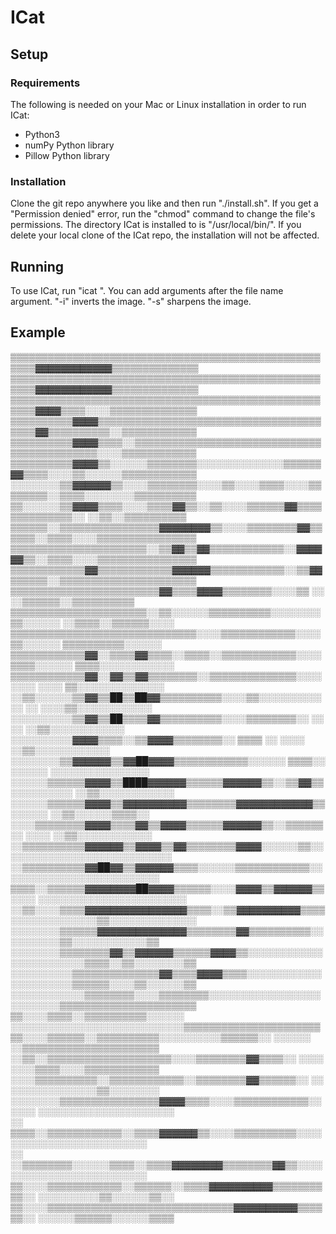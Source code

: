 # ICat
## Setup
### Requirements
The following is needed on your Mac or Linux installation in order to run ICat:
- Python3
- numPy Python library
- Pillow Python library
### Installation
Clone the git repo anywhere you like and then run "./install.sh". If you get a "Permission denied" error, run the "chmod" command to change the file's permissions.
The directory ICat is installed to is "/usr/local/bin/". If you delete your local clone of the ICat repo, the installation will not be affected.
## Running
To use ICat, run "icat <imageFilename>". You can add arguments after the file name argument.
"-i" inverts the image.
"-s" sharpens the image.

## Example
▒▒▒▒▒▒▒▒▒▒▒▒▒▒▒▒▒▒▒▒▒▒▒▒▒▒▒▒▒▒▒▒▒▒▒▒▒▒▒▒▒▒▒▒▒▒▒▒▒▒▒▒▒▒▓▓▓▓▓▓▓▓▓▓▓▓▒▒▒▒▒▒▒▒▒▒▒▒▒▒<br>
▒▒▒▒▒▒▒▒▒▒▒▒▒▒▒▒▒▒▒▒▒▒▒▒▒▒▒▒▒▒▒▒▒▒▒▒▒▒▒▒▒▒▒▒▒▒▒▒▒▒▒▒▒▒▓▓▓▓▓▓▓▓▓▓▓▓▒▒▒▒▒▒▒▒▒▒▒▒▒▒<br>
▒▒▒▒▒▒▒▒▒▒▒▒▒▒▒▒▒▒▒▒▒▒▒▒▒▒▒▒▒▒▒▒▒▒▒▒▒▒▒▒▒▒▒▒▒▒▒▒▒▒▒▒▒▒▓▓▓▓▒▒▒▒░░░░▒▒▒▒▒▒▒▒▒▒▒▒▒▒<br>
▒▒▒▒▒▒▒▒▒▒▓▓▓▓▒▒▒▒▒▒▒▒▒▒▒▒▒▒▒▒▒▒▒▒▒▒▒▒▒▒▒▒▒▒▒▒▒▒▒▒▒▒▒▒▓▓▒▒▒▒▒▒▒▒▒▒░░▒▒▒▒▒▒▒▒▒▒▒▒<br>
▒▒▒▒▒▒▒▒▒▒▓▓▓▓▒▒▒▒░░▒▒▒▒▒▒▒▒▒▒▒▒▒▒▒▒▒▒▒▒▒▒▒▒▒▒▒▒▒▒▒▒▒▒▒▒▒▒▒▒▒▒▒▒░░░░▒▒▒▒▒▒▒▒▒▒▒▒<br>
▒▒▒▒▒▒▒▒▒▒▓▓▓▓▒▒░░░░░░▒▒▒▒▒▒▒▒░░░░░░░░░░░░░░▒▒▒▒▒▒▓▓▒▒▒▒░░░░▒▒░░░░░░▒▒▒▒▒▒▒▒▒▒▒▒<br>
░░░░░░░░▒▒▓▓▓▓▓▓▒▒░░░░▒▒▒▒▒▒▒▒░░░░▒▒░░░░▒▒▒▒░░░░▒▒▒▒▒▒▒▒░░▒▒▒▒░░░░░░░░▒▒▒▒▒▒▒▒▒▒<br>
▒▒░░░░░░▒▒▓▓▓▓▒▒▒▒░░░░▒▒▒▒▓▓▒▒░░▒▒░░░░▒▒▒▒▒▒▓▓▒▒▒▒▒▒▒▒▒▒▒▒▒▒░░  ░░▒▒░░▒▒▒▒▒▒▒▒▒▒<br>
▒▒▒▒▒▒░░▒▒▒▒▒▒▒▒▒▒▒▒▒▒▒▒▓▓▓▓▓▓▓▓▒▒░░░░▒▒▒▒▒▒▒▒▓▓▒▒▒▒▒▒░░▒▒▒▒░░░░▒▒▒▒▒▒▒▒▒▒▒▒▒▒▒▒<br>
▒▒▒▒▒▒▒▒▒▒▒▒▒▒▒▒▒▒▒▒▒▒░░▒▒▓▓▒▒▓▓▒▒▒▒▒▒▒▒▒▒▒▒░░▓▓▓▓▓▓▒▒░░▒▒▒▒░░░░▒▒▒▒▒▒▒▒▒▒▒▒▒▒▒▒<br>
▒▒▒▒▒▒▒▒▒▒▒▒▓▓▒▒▒▒▒▒▒▒▒▒▒▒▓▓▓▓▓▓▒▒▒▒▒▒▒▒▒▒▒▒░░▒▒▓▓▒▒▒▒▒▒░░▒▒▒▒▒▒▒▒▒▒▒▒▒▒▒▒▒▒▒▒▒▒<br>
▒▒▒▒▒▒▒▒▒▒▒▒▒▒▒▒▒▒▒▒▒▒▒▒▓▓▒▒▒▒▓▓▓▓▒▒▒▒▒▒▒▒░░░░▒▒      ░░    ░░▒▒▒▒▒▒░░▒▒▒▒▒▒▒▒▒▒<br>
▒▒▒▒▒▒▒▒▒▒▒▒▒▒▒▒▒▒▒▒▒▒░░▒▒░░░░░░▒▒▒▒▒▒▒▒▒▒░░░░░░░░▒▒░░░░░░    ░░▒▒▒▒░░▒▒▒▒▒▒░░░░<br>
▒▒▒▒▒▒▒▒▒▒▒▒▒▒▒▒▒▒▒▒▒▒▒▒▒▒▒▒▒▒░░░░▒▒▒▒▒▒▒▒▒▒▒▒░░░░▒▒░░░░░░      ▒▒▒▒▒▒▒▒▒▒░░░░░░<br>
▒▒▒▒▒▒▒▒▒▒▒▒▓▓░░▒▒▒▒▓▓▒▒▒▒░░▒▒▒▒░░▒▒▒▒▒▒▒▒▒▒▒▒░░░░▒▒▒▒░░░░░░    ▒▒▒▒░░░░░░░░░░░░<br>
▒▒▒▒▒▒▒▒▒▒▒▒▓▓░░▓▓▒▒▓▓▒▒▒▒▒▒▒▒░░▒▒▒▒▒▒▒▒▒▒▒▒▒▒░░░░░░░░  ░░░░    ▒▒░░░░░░░░░░░░░░<br>
░░▒▒░░░░░░▒▒▓▓▒▒██▒▒██▓▓▒▒▒▒▒▒▒▒▒▒░░░░▒▒░░░░░░░░░░░░    ░░    ░░░░▒▒░░░░░░░░░░░░<br>
░░░░░░░░░░▒▒▓▓▒▒██▒▒▒▒▓▓▒▒▒▒▒▒▒▒▒▒░░░░▒▒▒▒▒▒▒▒░░  ░░    ░░      ░░▒▒░░░░░░░░░░░░<br>
░░░░░░░░░░▓▓▓▓▒▒▒▒░░▒▒▓▓▓▓▒▒▒▒▒▒▒▒░░    ▒▒▒▒      ░░    ░░░░    ░░▒▒░░░░░░░░░░░░<br>
░░░░░░░░▒▒▓▓▓▓▓▓▒▒▓▓██▓▓▓▓▒▒▒▒▒▒▒▒▒▒▒▒░░░░░░  ▒▒▒▒░░  ░░░░░░    ░░░░░░░░░░░░░░░░<br>
░░░░░░▒▒▒▒▒▒▓▓▓▓▒▒████▓▓▓▓▓▓▒▒▒▒▒▒▓▓▓▓▓▓▒▒░░▒▒▓▓▒▒░░░░░░░░░░    ░░▒▒░░░░░░░░░░░░<br>
░░░░░░▒▒▒▒▒▒▓▓▓▓▒▒▓▓▓▓▓▓▓▓▓▓▒▒▒▒▒▒▒▒▓▓▓▓▓▓▓▓▓▓▓▓▒▒░░░░░░        ░░▒▒░░░░░░▒▒▒▒░░<br>
░░░░▒▒▒▒▒▒▒▒▓▓▓▓▒▒▒▒▓▓▒▒▓▓▓▓▒▒▒▒▒▒▓▓▓▓▓▓▒▒░░▒▒▒▒▒▒░░  ░░░░      ░░▒▒░░░░░░░░░░░░<br>
░░▒▒▒▒▒▒▒▒▒▒▓▓▓▓▓▓▒▒▓▓▓▓▒▒▓▓▒▒▒▒▒▒▒▒▓▓▓▓░░░░░░▒▒░░    ░░░░░░░░░░░░░░░░░░░░░░░░░░<br>
░░▒▒▒▒▒▒▒▒▒▒▓▓██▓▓▒▒▓▓▓▓▓▓▒▒▒▒░░░░░░▒▒▒▒▒▒▒▒▒▒▒▒░░      ░░░░░░░░░░░░░░░░░░░░░░░░<br>
▒▒▒▒░░▒▒▒▒▒▒▓▓▓▓▓▓▓▓██▓▓▓▓▒▒▒▒▒▒░░░░▓▓▓▓▒▒▓▓▓▓▓▓▒▒░░░░  ░░░░░░░░░░░░░░░░░░░░░░░░<br>
░░▒▒░░░░▒▒▒▒▓▓▓▓▓▓▓▓▓▓▓▓▓▓▓▓▒▒▒▒░░▒▒▓▓▓▓▓▓▓▓▓▓▒▒▒▒░░░░░░░░░░░░░░▒▒░░░░░░░░░░░░░░<br>
░░░░░░░░▒▒▒▒▒▒▓▓▓▓▓▓▓▓▓▓▓▓▓▓▒▒▒▒▒▒▒▒▓▓▒▒▒▒▒▒▒▒▒▒░░      ░░░░░░░░▒▒░░░░░░░░░░░░▒▒<br>
░░░░░░░░▒▒▒▒▒▒▒▒▓▓▒▒▓▓▓▓▓▓▒▒▒▒▒▒▓▓▓▓▒▒░░░░░░░░░░░░░░░░░░░░░░░░▒▒▒▒░░▒▒░░░░░░░░▒▒<br>
░░░░░░░░░░▒▒▒▒▒▒▒▒▒▒▒▒▒▒▓▓▒▒▒▒▓▓▓▓▒▒▒▒░░░░░░░░░░░░░░░░░░░░░░▒▒▒▒▒▒░░░░▒▒░░░░░░▒▒<br>
░░░░░░░░░░░░▒▒▒▒▒▒▒▒░░░░▒▒▒▒▒▒▒▒░░░░░░░░░░░░░░░░░░░░░░░░░░▒▒▒▒▒▒▒▒▒▒▒▒▒▒▒▒▒▒▒▒▒▒<br>
▒▒░░░░▒▒▒▒░░▒▒▒▒▒▒▒▒▒▒░░░░░░  ░░░░░░░░░░░░░░░░░░░░░░░░░░░░▒▒▒▒▒▒▒▒▒▒▒▒▒▒▒▒▒▒▒▒▒▒<br>
▒▒░░░░▒▒▒▒▒▒░░▒▒▒▒▒▒▒▒▒▒░░░░░░░░░░▒▒▒▒▒▒░░      ░░░░░░  ░░▒▒▒▒▒▒▒▒▒▒▒▒▒▒▒▒▒▒▒▒▒▒<br>
░░▒▒░░▒▒▒▒▒▒▒▒▒▒▒▒▒▒▒▒▒▒▒▒░░░░▒▒▒▒▒▒▒▒▓▓▒▒▒▒░░    ░░░░  ░░░░▒▒▒▒░░░░▒▒▒▒▒▒▒▒▒▒▒▒<br>
  ░░░░▒▒▒▒▒▒▒▒▒▒░░▒▒▒▒▒▒▒▒▒▒▒▒░░▒▒▒▒▒▒▒▒▓▓▒▒▒▒▒▒░░  ░░  ░░░░░░░░░░░░░░▒▒░░░░░░░░<br>
  ░░░░░░░░▒▒▒▒▒▒▒▒▒▒▒▒▒▒▒▒▓▓▓▓▒▒▒▒░░░░▒▒▒▒▒▒▒▒▒▒▒▒░░░░░░  ░░░░░░░░░░░░░░░░░░░░░░<br>
░░  ▒▒▒▒░░▒▒▒▒▒▒▒▒▒▒▒▒░░▒▒▒▒▓▓▓▓▓▓▒▒░░░░▒▒▒▒▒▒▒▒▒▒░░░░    ░░░░░░░░░░░░░░░░░░░░░░<br>
░░  ░░▒▒▒▒▒▒▒▒░░░░░░▒▒▒▒░░▒▒▒▒▓▓▓▓▓▓▓▓▒▒▒▒▒▒▒▒▓▓▒▒░░░░    ░░░░░░░░░░░░░░░░░░░░░░<br>
▒▒░░░░▒▒▒▒▒▒▒▒▒▒▒▒░░▒▒▒▒▒▒░░▒▒▒▒▓▓▓▓▓▓▓▓▓▓▒▒▒▒▒▒▒▒▒▒░░    ░░░░░░░░░░▒▒░░░░░░▒▒░░<br>
▒▒░░░░▒▒▒▒▒▒▒▒▒▒▒▒▒▒▒▒▒▒▒▒▒▒▒▒▒▒▒▒▒▒▓▓▓▓▓▓▓▓▓▓▒▒▒▒▒▒░░    ░░░░░░▒▒▒▒▒▒░░░░░░▒▒▒▒<br>